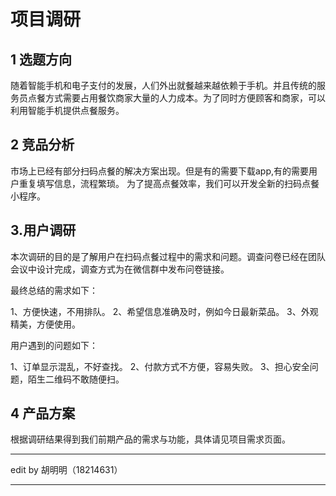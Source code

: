 ﻿# 项目调研

## 1 选题方向

随着智能手机和电子支付的发展，人们外出就餐越来越依赖于手机。并且传统的服务员点餐方式需要占用餐饮商家大量的人力成本。为了同时方便顾客和商家，可以利用智能手机提供点餐服务。

## 2 竞品分析

市场上已经有部分扫码点餐的解决方案出现。但是有的需要下载app,有的需要用户重复填写信息，流程繁琐。
为了提高点餐效率，我们可以开发全新的扫码点餐小程序。

## 3.用户调研

本次调研的目的是了解用户在扫码点餐过程中的需求和问题。调查问卷已经在团队会议中设计完成，调查方式为在微信群中发布问卷链接。

最终总结的需求如下：

1、方便快速，不用排队。 
2、希望信息准确及时，例如今日最新菜品。
3、外观精美，方便使用。

用户遇到的问题如下：

1、订单显示混乱，不好查找。
2、付款方式不方便，容易失败。
3、担心安全问题，陌生二维码不敢随便扫。

## 4 产品方案

根据调研结果得到我们前期产品的需求与功能，具体请见项目需求页面。


***
edit by 胡明明（18214631）
***
